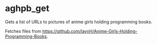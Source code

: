 # aghpb_get

Gets a list of URLs to pictures of anime girls holding programming books.

Fetches files from https://github.com/laynH/Anime-Girls-Holding-Programming-Books.
